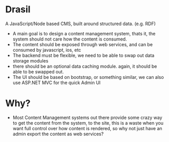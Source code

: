 Drasil
=======

A JavaScript/Node based CMS, built around structured data. (e.g. RDF)


* A main goal is to design a content management system, thats it, the system should not care how the content is consumed.
* The content should be exposed through web services, and can be consumed by javascript, ios, etc
* The backend must be flexible, we need to be able to swap out data storage modules
* there should be an optional data caching module. again, it should be able to be swapped out.
* The UI should be based on bootstrap, or something similar, we can also use ASP.NET MVC for the quick Admin UI



# Why?
* Most Content Management systems out there provide some crazy way to get the content from the system, to the site, this is a waste when you want full control over how content is rendered, so why not just have an admin export the content as web services?
